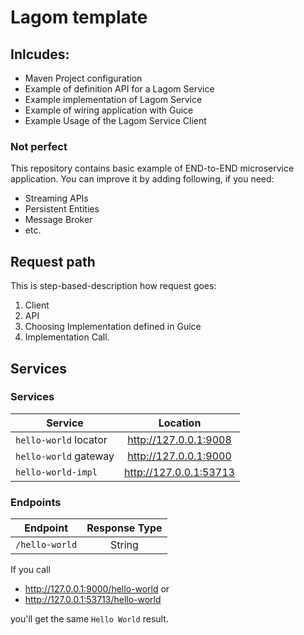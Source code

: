 # Lagom template

## Inlcudes:
 - Maven Project configuration
 - Example of definition API for a Lagom Service
 - Example implementation of Lagom Service
 - Example of wiring application with Guice
 - Example Usage of the Lagom Service Client
 
### Not perfect
 
This repository contains basic example of END-to-END microservice application.
You can improve it by adding following, if you need:
 - Streaming APIs
 - Persistent Entities
 - Message Broker
 - etc.
  
  
## Request path
  
This is step-based-description how request goes:
 1. Client
 2. API
 3. Choosing Implementation defined in Guice
 4. Implementation Call. 
   
   
## Services
   
### Services
   
| Service                 | Location                  |
|-------------------------|:-------------------------:|
| `hello-world` locator   |   http://127.0.0.1:9008   |
| `hello-world` gateway   |   http://127.0.0.1:9000   |
| `hello-world-impl`      |   http://127.0.0.1:53713  |
   
### Endpoints
| Endpoint         | Response Type  |
|------------------|:--------------:|
| `/hello-world`   |   String       |
   
If you call 
 - http://127.0.0.1:9000/hello-world or
 - http://127.0.0.1:53713/hello-world 
 
you'll get the same `Hello World` result.